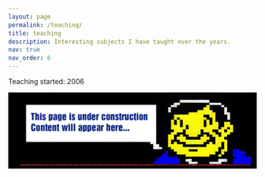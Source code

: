 ```yaml
---
layout: page
permalink: /teaching/
title: teaching
description: Interesting subjects I have taught over the years.
nav: true
nav_order: 6
---
```


Teaching started: 2006

<p></p>
<img src="/assets/img/under construction.png" style="max-width:100%; height:auto;">